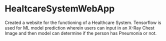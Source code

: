 # HealtcareSystemWebApp
 
Created a website for the functioning of a Healthcare System. Tensorflow is used for ML model prediction wherein users can input in an X-Ray Chest Image and then model can determine if the person has Pneumonia or not.
